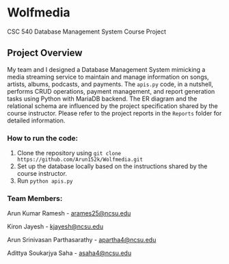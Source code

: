 # Wolfmedia
CSC 540 Database Management System Course Project

## Project Overview

My team and I designed a Database Management System mimicking a media streaming service to maintain and manage information on songs, artists, albums, podcasts, and payments. The `apis.py` code, in a nutshell, performs CRUD operations, payment management, and report generation tasks using Python with MariaDB backend. The ER diagram and the relational schema are influenced by the project specification shared by the course instructor. Please refer to the project reports in the `Reports` folder for detailed information. 

### How to run the code:
1. Clone the repository using `git clone https://github.com/Arun152k/Wolfmedia.git`
2. Set up the database locally based on the instructions shared by the course instructor.
3. Run `python apis.py`

### Team Members:

Arun Kumar Ramesh - arames25@ncsu.edu

Kiron Jayesh - kjayesh@ncsu.edu

Arun Srinivasan Parthasarathy - apartha4@ncsu.edu

Adittya Soukarjya Saha - asaha4@ncsu.edu

